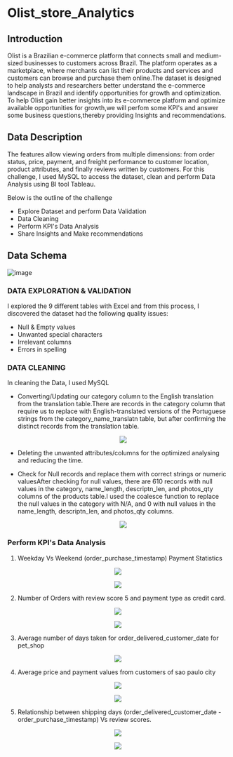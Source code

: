 # Olist_store_Analytics
## Introduction
Olist is a Brazilian e-commerce platform that connects small and medium-sized businesses to customers across Brazil. The platform operates as a marketplace, where merchants can list their products and services and customers can browse and purchase them online.The dataset is designed to help analysts and researchers better understand the e-commerce landscape in Brazil and identify opportunities for growth and optimization. To help Olist gain better insights into its e-commerce platform and optimize available opportunities for growth,we will perfom some KPI's and answer some business questions,thereby providing Insights and recommendations.
## Data Description
The features allow viewing orders from multiple dimensions: from order status, price, payment, and freight performance to customer location, product attributes, and finally reviews written by customers.
For this challenge, I used MySQL to access the dataset, clean and perform Data Analysis using BI tool Tableau.

Below is the outline of the challenge

* Explore Dataset and perform Data Validation
* Data Cleaning
* Perform KPI's Data Analysis
* Share Insights and Make recommendations
## Data Schema
![image](https://github.com/Omkarnk816/Olist_store_Analytics/assets/162085882/5593773b-cfee-43e0-84e1-4d375edaef18)
###  DATA EXPLORATION & VALIDATION
I explored the 9 different tables with Excel and from this process, I discovered the dataset had the following quality issues:

* Null & Empty values
* Unwanted special characters
* Irrelevant columns
* Errors in spelling
### DATA CLEANING
In cleaning the Data, I used MySQL 

* Converting/Updating our category column to the English translation from the translation table.There are records in the category column that require us to replace with English-translated versions of the Portuguese strings     from the category_name_translatn table, but after confirming the distinct records from the translation table.
   <p align="center">
  <img src="https://github.com/Omkarnk816/Olist_store_Analytics/assets/162085882/3a3ba96b-f917-478b-a1f6-086ab2d45d69" />
</p>

* Deleting the unwanted attributes/columns for the optimized analysing and reducing the time.
* Check for Null records and replace them with correct strings or numeric valuesAfter checking for null values, there are 610 records with null values in the category, name_length, descriptn_len, and photos_qty columns of the products table.I used the coalesce function to replace the null values in the category with N/A, and 0 with null values in the name_length, descriptn_len, and photos_qty columns.

   <p align="center">
  <img src="https://github.com/Omkarnk816/Olist_store_Analytics/assets/162085882/a3b24a80-60a9-4aa6-bc0f-e377d16a7fe9" />
</p>

### Perform KPI's Data Analysis

1) Weekday Vs Weekend (order_purchase_timestamp) Payment Statistics

  <p align="center">
  <img src="https://github.com/Omkarnk816/Olist_store_Analytics/assets/162085882/d7b71bc7-7252-4f29-9f39-0eb587be5bf2" />
</p>

  <p align="center">
  <img src="https://github.com/Omkarnk816/Olist_store_Analytics/assets/162085882/6487de7d-f049-438b-9753-ff0119f28d17" />
</p>

2) Number of Orders with review score 5 and payment type as credit card.

  <p align="center">
  <img src="https://github.com/Omkarnk816/Olist_store_Analytics/assets/162085882/ab5f9741-3d42-45d1-a566-9e996e83f804" />
</p>

 <p align="center">
  <img src="https://github.com/Omkarnk816/Olist_store_Analytics/assets/162085882/40e4a7f7-0b86-4d89-9dd8-c8034a00acf7" />
</p>

3) Average number of days taken for order_delivered_customer_date for pet_shop

 <p align="center">
  <img src="https://github.com/Omkarnk816/Olist_store_Analytics/assets/162085882/03c020ae-3aed-4f68-9979-599b5b9de1ce" />
</p>

4) Average price and payment values from customers of sao paulo city

 <p align="center">
  <img src="https://github.com/Omkarnk816/Olist_store_Analytics/assets/162085882/0f4b998f-299f-4fdd-8053-c9994952d970" />
</p>
 
 <p align="center">
  <img src=https://github.com/Omkarnk816/Olist_store_Analytics/assets/162085882/37c16323-8afe-4d16-bd1c-3548f43b7f3a" />
</p>

5) Relationship between shipping days (order_delivered_customer_date - order_purchase_timestamp) Vs review scores.

 <p align="center">
  <img src="https://github.com/Omkarnk816/Olist_store_Analytics/assets/162085882/e53fed1e-98fb-4c00-82b7-7a28105abf0b" />
</p>

 <p align="center">
  <img src="https://github.com/Omkarnk816/Olist_store_Analytics/assets/162085882/93e9772e-8d31-4a8c-b8cf-ab9e5d47d4b2" />
</p>














  


  
